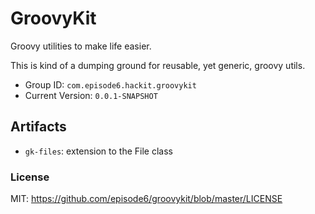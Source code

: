 GroovyKit
=========
Groovy utilities to make life easier.

This is kind of a dumping ground for reusable, yet generic, groovy utils.

- Group ID: `com.episode6.hackit.groovykit`
- Current Version: `0.0.1-SNAPSHOT`

## Artifacts
- `gk-files`: extension to the File class

### License
MIT: https://github.com/episode6/groovykit/blob/master/LICENSE